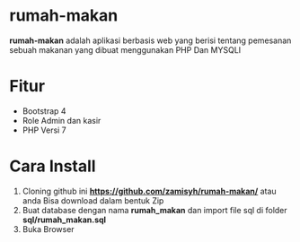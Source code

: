 # rumah-makan
<b>rumah-makan</b> adalah aplikasi berbasis web yang berisi tentang pemesanan sebuah makanan yang dibuat menggunakan PHP Dan MYSQLI

# Fitur
- Bootstrap 4
- Role Admin dan kasir
- PHP Versi 7

# Cara Install
1. Cloning github ini <b>https://github.com/zamisyh/rumah-makan/</b> atau anda Bisa download dalam bentuk Zip
2. Buat database dengan nama <b>rumah_makan</b> dan import file sql di folder <b>sql/rumah_makan.sql</b>
3. Buka Browser
